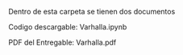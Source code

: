 Dentro de esta carpeta se tienen dos documentos

Codigo descargable: Varhalla.ipynb

PDF del Entregable: Varhalla.pdf
